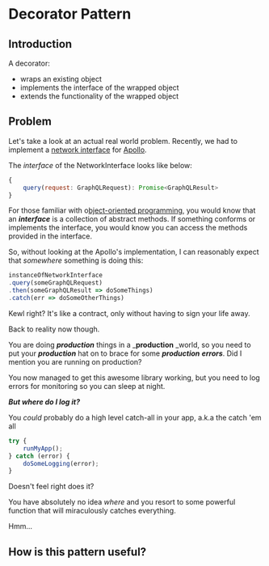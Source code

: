 # Decorator Pattern

## Introduction

A decorator:

* wraps an existing object
* implements the interface of the wrapped object
* extends the functionality of the wrapped object

## Problem

Let's take a look at an actual real world problem. Recently, we had to implement a [network interface](http://dev.apollodata.com/core/network.html#NetworkInterface) for [Apollo](http://dev.apollodata.com/).

The _interface_ of the NetworkInterface looks like below:

```js
{
    query(request: GraphQLRequest): Promise<GraphQLResult> 
}
```

For those familiar with o[bject-oriented programming](https://en.wikipedia.org/wiki/Object-oriented_programming), you would know that an _**interface**_ is a collection of abstract methods. If something conforms or implements the interface, you would know you can access the methods provided in the interface.

So, without looking at the Apollo's implementation, I can reasonably expect that _somewhere_ something is doing this:

```js
instanceOfNetworkInterface
.query(someGraphQLRequest)
.then(someGraphQLResult => doSomeThings)
.catch(err => doSomeOtherThings)                                
```

Kewl right? It's like a contract, only without having to sign your life away.

Back to reality now though.

You are doing _**production**_ things in a _**production** _world, so you need to put your _**production**_ hat on to brace for some _**production**_ _**errors**_. Did I mention you are running on production?

You now managed to get this awesome library working, but you need to log errors for monitoring so you can sleep at night.

_**But where do I log it?**_

You _could_ probably do a high level catch-all in your app, a.k.a the catch 'em all

```js
try {
    runMyApp();
} catch (error) {
    doSomeLogging(error);
}
```

Doesn't feel right does it?

You have absolutely no idea _where_ and you resort to some powerful function that will miraculously catches everything.

Hmm...

## How is this pattern useful?



